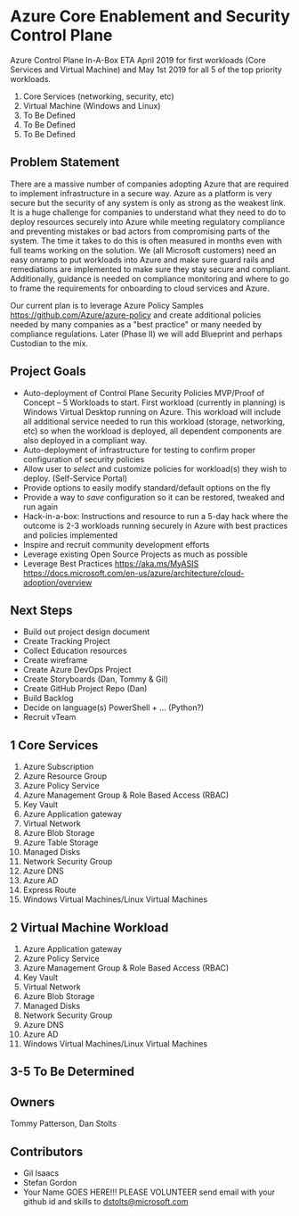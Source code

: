 # Azure Core Enablement and Security Control Plane
Azure Control Plane In-A-Box  ETA April 2019 for first workloads (Core Services and Virtual Machine) and May 1st 2019 for all 5 of the top priority workloads. 
1. Core Services (networking, security, etc)
1. Virtual Machine (Windows and Linux) 
1. To Be Defined
1. To Be Defined
1. To Be Defined

## Problem Statement
There are a massive number of companies adopting Azure that are required to implement infrastructure in a secure way.  Azure as a platform is very secure but the security of any system is only as strong as the weakest link.  It is a huge challenge for companies to understand what they need to do to deploy resources securely into Azure while meeting regulatory compliance and preventing mistakes or bad actors from compromising parts of the system.  The time it takes to do this is often measured in months even with full teams working on the solution.  We (all Microsoft customers) need an easy onramp to put workloads into Azure and make sure guard rails and remediations are implemented to make sure they stay secure and compliant.  Additionally, guidance is needed on compliance monitoring and where to go to frame the requirements for onboarding to cloud services and Azure. 

Our current plan is to leverage Azure Policy Samples https://github.com/Azure/azure-policy and create additional policies needed by many companies as a "best practice" or many needed by compliance regulations. Later (Phase II) we will add Blueprint and perhaps Custodian to the mix.

## Project Goals
* Auto-deployment of Control Plane Security Policies MVP/Proof of Concept – 5 Workloads to start.  First workload (currently in planning) is Windows Virtual Desktop running on Azure.  This workload will include all additional service needed to run this workload (storage, networking, etc) so when the workload is deployed, all dependent components are also deployed in a compliant way.
* Auto-deployment of infrastructure for testing to confirm proper configuration of security policies
* Allow user to *select* and customize policies for workload(s) they wish to deploy. (Self-Service Portal)
* Provide options to easily modify standard/default options on the fly
* Provide a way to *save* configuration so it can be restored, tweaked and run again
* Hack-in-a-box: Instructions and resource to run a 5-day hack where the outcome is 2-3 workloads running securely in Azure with best practices and policies implemented
* Inspire and recruit community development efforts
* Leverage existing Open Source Projects as much as possible
* Leverage Best Practices https://aka.ms/MyASIS https://docs.microsoft.com/en-us/azure/architecture/cloud-adoption/overview

## Next Steps
* Build out project design document 
* Create Tracking Project 
* Collect Education resources
* Create wireframe 
* Create Azure DevOps Project 
* Create Storyboards (Dan, Tommy & Gil)
* Create GitHub Project Repo (Dan)
* Build Backlog
* Decide on language(s)  PowerShell + … (Python?)
* Recruit vTeam

## 1 Core Services
1.  Azure Subscription	
1.  Azure Resource Group
1.	Azure Policy Service
1.	Azure Management Group & Role Based Access (RBAC)
1.	Key Vault
1.  Azure Application gateway
1.	Virtual Network
1.	Azure Blob Storage 
1.	Azure Table Storage
1.	Managed Disks
1.	Network Security Group
1.	Azure DNS
1.	Azure AD
1.	Express Route
1.  Windows Virtual Machines/Linux Virtual Machines

## 2 Virtual Machine Workload 
1.	Azure Application gateway
1.	Azure Policy Service
1.	Azure Management Group & Role Based Access (RBAC)
1.	Key Vault
1.	Virtual Network
1.	Azure Blob Storage
1.	Managed Disks
1.	Network Security Group
1.	Azure DNS
1.	Azure AD
1.	Windows Virtual Machines/Linux Virtual Machines

## 3-5 To Be Determined

## Owners 
Tommy Patterson, Dan Stolts

## Contributors  
* Gil Isaacs
* Stefan Gordon
* Your Name GOES HERE!!! PLEASE VOLUNTEER  send email with your github id and skills to dstolts@microsoft.com
